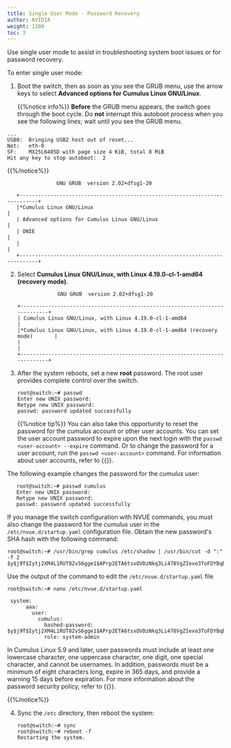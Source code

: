 ```yaml
---
title: Single User Mode - Password Recovery
author: NVIDIA
weight: 1200
toc: 3
---
```

Use single user mode to assist in troubleshooting system boot issues or for password recovery.

To enter single user mode:

1. Boot the switch, then as soon as you see the GRUB menu, use the arrow keys to select **Advanced options for Cumulus Linux GNU/Linux**.

   {{%notice info%}}
**Before** the GRUB menu appears, the switch goes through the boot cycle. Do **not** interrupt this autoboot process when you see the following lines; wait until you see the GRUB menu.

```
...
USB0:  Bringing USB2 host out of reset...
Net:   eth-0
SF:    MX25L6405D with page size 4 KiB, total 8 MiB
Hit any key to stop autoboot:  2
```
{{%/notice%}}

                    GNU GRUB  version 2.02+dfsg1-20

       +----------------------------------------------------------------------------+
       |*Cumulus Linux GNU/Linux                                                    |
       | Advanced options for Cumulus Linux GNU/Linux                               |
       | ONIE                                                                       |
       |                                                                            |
       +----------------------------------------------------------------------------+

2. Select **Cumulus Linux GNU/Linux, with Linux 4.19.0-cl-1-amd64 (recovery mode)**.

                    GNU GRUB  version 2.02+dfsg1-20

       +----------------------------------------------------------------------------+
       | Cumulus Linux GNU/Linux, with Linux 4.19.0-cl-1-amd64                       |
       |*Cumulus Linux GNU/Linux, with Linux 4.19.0-cl-1-amd64 (recovery mode)       |
       |                                                                            |
       +----------------------------------------------------------------------------+  

3. After the system reboots, set a new **root** password. The root user provides complete control over the switch.

       root@switch:~# passwd
       Enter new UNIX password:
       Retype new UNIX password:
       passwd: password updated successfully

   {{%notice tip%}}
You can also take this opportunity to reset the password for the *cumulus* account or other user accounts. You can set the user account password to expire upon the next login with the `passwd <user-account> --expire` command. Or to change the password for a user account, run the `passwd <user-account>` command. For information about user accounts, refer to {{<link url="User-Accounts" text="User Accounts">}}.

The following example changes the password for the *cumulus* user:

       root@switch:~# passwd cumulus
       Enter new UNIX password:
       Retype new UNIX password:
       passwd: password updated successfully

If you manage the switch configuration with NVUE commands, you must also change the password for the *cumulus* user in the `/etc/nvue.d/startup.yaml` configuration file. Obtain the new password's SHA hash with the following command:

```
root@switch:~# /usr/bin/grep cumulus /etc/shadow | /usr/bin/cut -d ":" -f 2
$y$j9T$Iytj2XM4L1RUT82vS6gge1$APrp2ETA6tsxOVDzNkq3Li478VgZIexe3ToFDYBqb/.
```

Use the output of the command to edit the `/etc/nvue.d/startup.yaml` file

```
root@switch:~# nano /etc/nvue.d/startup.yaml

 system:
      aaa:
        user:
          cumulus:
            hashed-password: $y$j9T$Iytj2XM4L1RUT82vS6gge1$APrp2ETA6tsxOVDzNkq3Li478VgZIexe3ToFDYBqb/.
            role: system-admin
```

In Cumulus Linux 5.9 and later, user passwords must include at least one lowercase character, one uppercase character, one digit, one special character, and cannot be usernames. In addition, passwords must be a minimum of eight characters long, expire in 365 days, and provide a warning 15 days before expiration. For more information about the password security policy, refer to {{<link url="User-Accounts/#password-security" text="Password Security">}}.

{{%/notice%}}

4. Sync the `/etc` directory, then reboot the system:

       root@switch:~# sync
       root@switch:~# reboot -f
       Restarting the system.
